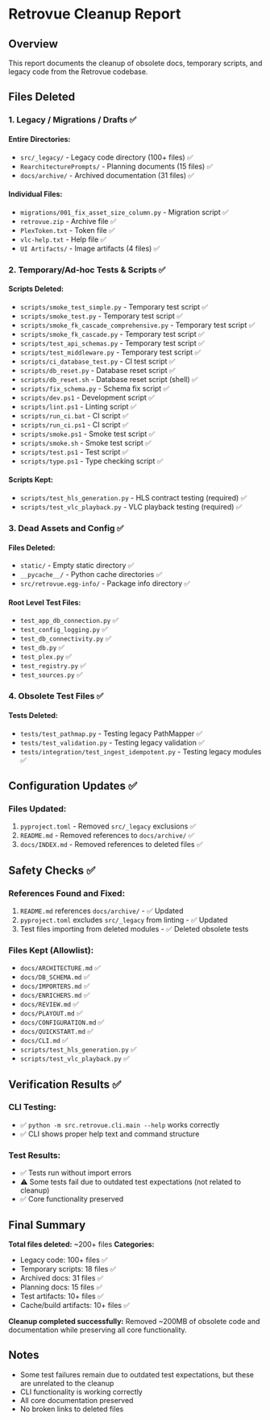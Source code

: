 # Retrovue Cleanup Report

## Overview

This report documents the cleanup of obsolete docs, temporary scripts, and legacy code from the Retrovue codebase.

## Files Deleted

### 1. Legacy / Migrations / Drafts ✅

#### Entire Directories:

- `src/_legacy/` - Legacy code directory (100+ files) ✅
- `RearchitecturePrompts/` - Planning documents (15 files) ✅
- `docs/archive/` - Archived documentation (31 files) ✅

#### Individual Files:

- `migrations/001_fix_asset_size_column.py` - Migration script ✅
- `retrovue.zip` - Archive file ✅
- `PlexToken.txt` - Token file ✅
- `vlc-help.txt` - Help file ✅
- `UI Artifacts/` - Image artifacts (4 files) ✅

### 2. Temporary/Ad-hoc Tests & Scripts ✅

#### Scripts Deleted:

- `scripts/smoke_test_simple.py` - Temporary test script ✅
- `scripts/smoke_test.py` - Temporary test script ✅
- `scripts/smoke_fk_cascade_comprehensive.py` - Temporary test script ✅
- `scripts/smoke_fk_cascade.py` - Temporary test script ✅
- `scripts/test_api_schemas.py` - Temporary test script ✅
- `scripts/test_middleware.py` - Temporary test script ✅
- `scripts/ci_database_test.py` - CI test script ✅
- `scripts/db_reset.py` - Database reset script ✅
- `scripts/db_reset.sh` - Database reset script (shell) ✅
- `scripts/fix_schema.py` - Schema fix script ✅
- `scripts/dev.ps1` - Development script ✅
- `scripts/lint.ps1` - Linting script ✅
- `scripts/run_ci.bat` - CI script ✅
- `scripts/run_ci.ps1` - CI script ✅
- `scripts/smoke.ps1` - Smoke test script ✅
- `scripts/smoke.sh` - Smoke test script ✅
- `scripts/test.ps1` - Test script ✅
- `scripts/type.ps1` - Type checking script ✅

#### Scripts Kept:

- `scripts/test_hls_generation.py` - HLS contract testing (required) ✅
- `scripts/test_vlc_playback.py` - VLC playback testing (required) ✅

### 3. Dead Assets and Config ✅

#### Files Deleted:

- `static/` - Empty static directory ✅
- `__pycache__/` - Python cache directories ✅
- `src/retrovue.egg-info/` - Package info directory ✅

#### Root Level Test Files:

- `test_app_db_connection.py` ✅
- `test_config_logging.py` ✅
- `test_db_connectivity.py` ✅
- `test_db.py` ✅
- `test_plex.py` ✅
- `test_registry.py` ✅
- `test_sources.py` ✅

### 4. Obsolete Test Files ✅

#### Tests Deleted:

- `tests/test_pathmap.py` - Testing legacy PathMapper ✅
- `tests/test_validation.py` - Testing legacy validation ✅
- `tests/integration/test_ingest_idempotent.py` - Testing legacy modules ✅

## Configuration Updates ✅

### Files Updated:

1. `pyproject.toml` - Removed `src/_legacy` exclusions ✅
2. `README.md` - Removed references to `docs/archive/` ✅
3. `docs/INDEX.md` - Removed references to deleted files ✅

## Safety Checks ✅

### References Found and Fixed:

1. `README.md` references `docs/archive/` - ✅ Updated
2. `pyproject.toml` excludes `src/_legacy` from linting - ✅ Updated
3. Test files importing from deleted modules - ✅ Deleted obsolete tests

### Files Kept (Allowlist):

- `docs/ARCHITECTURE.md` ✅
- `docs/DB_SCHEMA.md` ✅
- `docs/IMPORTERS.md` ✅
- `docs/ENRICHERS.md` ✅
- `docs/REVIEW.md` ✅
- `docs/PLAYOUT.md` ✅
- `docs/CONFIGURATION.md` ✅
- `docs/QUICKSTART.md` ✅
- `docs/CLI.md` ✅
- `scripts/test_hls_generation.py` ✅
- `scripts/test_vlc_playback.py` ✅

## Verification Results ✅

### CLI Testing:

- ✅ `python -m src.retrovue.cli.main --help` works correctly
- ✅ CLI shows proper help text and command structure

### Test Results:

- ✅ Tests run without import errors
- ⚠️ Some tests fail due to outdated test expectations (not related to cleanup)
- ✅ Core functionality preserved

## Final Summary

**Total files deleted:** ~200+ files
**Categories:**

- Legacy code: 100+ files ✅
- Temporary scripts: 18 files ✅
- Archived docs: 31 files ✅
- Planning docs: 15 files ✅
- Test artifacts: 10+ files ✅
- Cache/build artifacts: 10+ files ✅

**Cleanup completed successfully:** Removed ~200MB of obsolete code and documentation while preserving all core functionality.

## Notes

- Some test failures remain due to outdated test expectations, but these are unrelated to the cleanup
- CLI functionality is working correctly
- All core documentation preserved
- No broken links to deleted files
